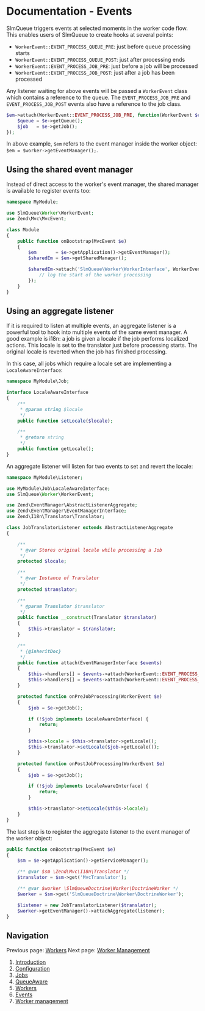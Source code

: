 Documentation - Events
====================

SlmQueue triggers events at selected moments in the worker code flow. This enables users of SlmQueue to create hooks at
several points:

 * `WorkerEvent::EVENT_PROCESS_QUEUE_PRE`: just before queue processing starts
 * `WorkerEvent::EVENT_PROCESS_QUEUE_POST`: just after processing ends
 * `WorkerEvent::EVENT_PROCESS_JOB_PRE`: just before a job will be processed
 * `WorkerEvent::EVENT_PROCESS_JOB_POST`: just after a job has been processed

Any listener waiting for above events will be passed a `WorkerEvent` class which contains a reference to the queue. The
`EVENT_PROCESS_JOB_PRE` and `EVENT_PROCESS_JOB_POST` events also have a reference to the job class.

```php
$em->attach(WorkerEvent::EVENT_PROCESS_JOB_PRE, function(WorkerEvent $e) {
	$queue = $e->getQueue();
	$job   = $e->getJob();
});
```

In above example, `$em` refers to the event manager inside the worker object: `$em = $worker->getEventManager();`.

Using the shared event manager
------------------------------

Instead of direct access to the worker's event manager, the shared manager is available to register events too:

```php
namespace MyModule;

use SlmQueue\Worker\WorkerEvent;
use Zend\Mvc\MvcEvent;

class Module
{
	public function onBootstrap(MvcEvent $e)
	{
		$em       = $e->getApplication()->getEventManager();
		$sharedEm = $em->getSharedManager();

		$sharedEm->attach('SlmQueue\Worker\WorkerInterface', WorkerEvent::EVENT_PROCESS_QUEUE_PRE, function(){
			// log the start of the worker processing
		});
	}
}
```

Using an aggregate listener
---------------------------

If it is required to listen at multiple events, an aggregate listener is a powerful tool to hook into multiple events of
the same event manager. A good example is i18n: a job is given a locale if the job performs localized actions. This
locale is set to the translator just before processing starts. The original locale is reverted when the job has finished
processing.

In this case, all jobs which require a locale set are implementing a `LocaleAwareInterface`:

```php
namespace MyModule\Job;

interface LocaleAwareInterface
{
    /**
     * @param string $locale
     */
    public function setLocale($locale);

    /**
     * @return string
     */
    public function getLocale();
}
```

An aggregate listener will listen for two events to set and revert the locale:

```php
namespace MyModule\Listener;

use MyModule\Job\LocaleAwareInterface;
use SlmQueue\Worker\WorkerEvent;

use Zend\EventManager\AbstractListenerAggregate;
use Zend\EventManager\EventManagerInterface;
use Zend\I18n\Translator\Translator;

class JobTranslatorListener extends AbstractListenerAggregate
{

    /**
     * @var Stores original locale while processing a Job
     */
    protected $locale;

    /**
     * @var Instance of Translator
     */
    protected $translator;

    /**
     * @param Translator $translator
     */
    public function __construct(Translator $translator)
    {
        $this->translator = $translator;
    }

    /**
     * {@inheritDoc}
     */
    public function attach(EventManagerInterface $events)
    {
        $this->handlers[] = $events->attach(WorkerEvent::EVENT_PROCESS_JOB_PRE, array($this, 'onPreJobProcessing'));
        $this->handlers[] = $events->attach(WorkerEvent::EVENT_PROCESS_JOB_POST, array($this, 'onPostJobProcessing'));
    }

    protected function onPreJobProcessing(WorkerEvent $e)
    {
        $job = $e->getJob();

        if (!$job implements LocaleAwareInterface) {
            return;
        }

        $this->locale = $this->translator->getLocale();
        $this->translator->setLocale($job->getLocale());
    }

    protected function onPostJobProcessing(WorkerEvent $e)
    {
        $job = $e->getJob();

        if (!$job implements LocaleAwareInterface) {
            return;
        }

        $this->translator->setLocale($this->locale);
    }
}
```

The last step is to register the aggregate listener to the event manager of the worker object:

```php
public function onBootstrap(MvcEvent $e)
{
    $sm = $e->getApplication()->getServiceManager();

    /** @var $sm \Zend\Mvc\I18n\Translator */
    $translator = $sm->get('MvcTranslator');

    /** @var $worker \SlmQueueDoctrine\Worker\DoctrineWorker */
    $worker = $sm->get('SlmQueueDoctrine\Worker\DoctrineWorker');

    $listener = new JobTranslatorListener($translator);
    $worker->getEventManager()->attachAggregate(listener);
}
```

Navigation
----------

Previous page: [Workers](5.Internals.md)
Next page: [Worker Management](7.WorkerManagement.md)

1. [Introduction](1.Introduction.md)
2. [Configuration](2.Configuration.md)
3. [Jobs](3.Jobs.md)
4. [QueueAware](4.QueueAware.md)
5. [Workers](5.Workers.md)
6. [Events](6.Events.md)
7. [Worker management](7.WorkerManagement.md)
